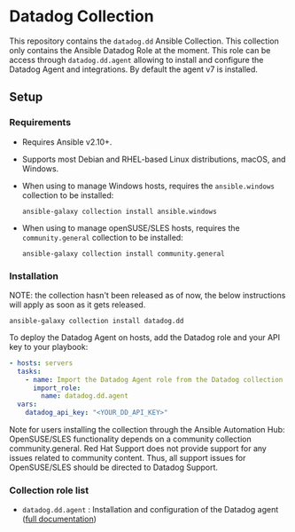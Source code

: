 # Datadog Collection

This repository contains the ``datadog.dd`` Ansible Collection. This collection only contains the Ansible Datadog Role at the moment.
This role can be access through ``datadog.dd.agent`` allowing to install and configure the Datadog Agent and integrations. By default the agent v7 is installed.

## Setup

### Requirements

- Requires Ansible v2.10+.
- Supports most Debian and RHEL-based Linux distributions, macOS, and Windows.
- When using to manage Windows hosts, requires the `ansible.windows` collection to be installed:

  ```shell
  ansible-galaxy collection install ansible.windows
  ```
- When using to manage openSUSE/SLES hosts, requires the `community.general` collection to be installed:
  
  ```shell
  ansible-galaxy collection install community.general
  ```

### Installation

NOTE: the collection hasn't been released as of now, the below instructions will apply as soon as it gets released.

```shell
ansible-galaxy collection install datadog.dd
```

To deploy the Datadog Agent on hosts, add the Datadog role and your API key to your playbook:

```yaml
- hosts: servers
  tasks:
    - name: Import the Datadog Agent role from the Datadog collection
      import_role:
        name: datadog.dd.agent
  vars:
    datadog_api_key: "<YOUR_DD_API_KEY>"
```

Note for users installing the collection through the Ansible Automation Hub: OpenSUSE/SLES functionality depends on a community collection community.general. Red Hat Support does not provide support for any issues related to community content. Thus, all support issues for OpenSUSE/SLES should be directed to Datadog Support.

### Collection role list
  - ``datadog.dd.agent`` : Installation and configuration of the Datadog agent ([full documentation](https://github.com/DataDog/ansible-datadog/blob/main/README.md))
